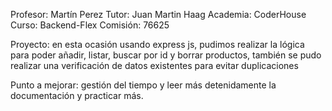 Profesor: Martín Perez
Tutor: Juan Martin Haag
Academia: CoderHouse
Curso: Backend-Flex
Comisión: 76625

Proyecto: en esta ocasión usando express js, pudimos realizar la lógica para poder añadir, listar, buscar por id y borrar productos, también se pudo realizar una verificación de datos existentes para evitar duplicaciones

Punto a mejorar: gestión del tiempo y leer más detenidamente la documentación y practicar más.
